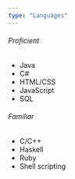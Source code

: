 ```yaml
---
type: "Languages"
---
```

###### Proficient
* Java
* C#
* HTML/CSS
* JavaScript
* SQL

###### Familiar
* C/C++
* Haskell
* Ruby
* Shell scripting
